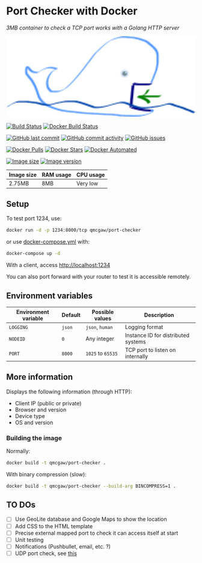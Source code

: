 # Port Checker with Docker

*3MB container to check a TCP port works with a Golang HTTP server*

<a href="https://github.com/qdm12/port-checker">
  <img src="title.svg" width="100%" height="15%">
</a>

[![Build Status](https://travis-ci.org/qdm12/port-checker.svg?branch=master)](https://travis-ci.org/qdm12/port-checker)
[![Docker Build Status](https://img.shields.io/docker/build/qmcgaw/port-checker.svg)](https://hub.docker.com/r/qmcgaw/port-checker)

[![GitHub last commit](https://img.shields.io/github/last-commit/qdm12/port-checker.svg)](https://github.com/qdm12/port-checker/issues)
[![GitHub commit activity](https://img.shields.io/github/commit-activity/y/qdm12/port-checker.svg)](https://github.com/qdm12/port-checker/issues)
[![GitHub issues](https://img.shields.io/github/issues/qdm12/port-checker.svg)](https://github.com/qdm12/port-checker/issues)

[![Docker Pulls](https://img.shields.io/docker/pulls/qmcgaw/port-checker.svg)](https://hub.docker.com/r/qmcgaw/port-checker)
[![Docker Stars](https://img.shields.io/docker/stars/qmcgaw/port-checker.svg)](https://hub.docker.com/r/qmcgaw/port-checker)
[![Docker Automated](https://img.shields.io/docker/automated/qmcgaw/port-checker.svg)](https://hub.docker.com/r/qmcgaw/port-checker)

[![Image size](https://images.microbadger.com/badges/image/qmcgaw/port-checker.svg)](https://microbadger.com/images/qmcgaw/port-checker)
[![Image version](https://images.microbadger.com/badges/version/qmcgaw/port-checker.svg)](https://microbadger.com/images/qmcgaw/port-checker)

| Image size | RAM usage | CPU usage |
| --- | --- | --- |
| 2.75MB | 8MB | Very low |

## Setup

To test port 1234, use:

```bash
docker run -d -p 1234:8000/tcp qmcgaw/port-checker
```

or use [docker-compose.yml](https://github.com/qdm12/port-checker/blob/master/docker-compose.yml) with:

```bash
docker-compose up -d
```

With a client, access [http://localhost:1234](http://localhost:1234)

You can also port forward with your router to test it is accessible remotely.

## Environment variables

| Environment variable | Default | Possible values | Description |
| --- | --- | --- | --- |
| `LOGGING` | `json` | `json`, `human` | Logging format |
| `NODEID` | `0` | Any integer | Instance ID for distributed systems |
| `PORT` | `8000` | `1025` to `65535` | TCP port to listen on internally |

## More information

Displays the following information (through HTTP):

- Client IP (public or private)
- Browser and version
- Device type
- OS and version

### Building the image

Normally:

```sh
docker build -t qmcgaw/port-checker .
```

With binary compression (slow):

```sh
docker build -t qmcgaw/port-checker --build-arg BINCOMPRESS=1 .
```

## TO DOs

- [ ] Use GeoLite database and Google Maps to show the location
- [ ] Add CSS to the HTML template
- [ ] Precise external mapped port to check it can access itself at start
- [ ] Unit testing
- [ ] Notifications (Pushbullet, email, etc. ?)
- [ ] UDP port check, see [this](https://ops.tips/blog/udp-client-and-server-in-go/)
